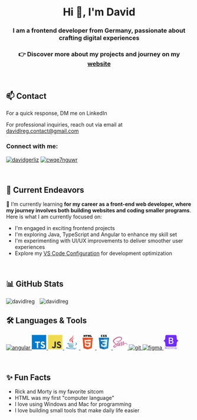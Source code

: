<h1 align="center">Hi 👋, I'm David</h1>
<h3 align="center">I am a frontend developer from Germany, passionate about crafting digital experiences</h3>
<h3 align="center">👉 Discover more about my projects and journey on my <a href="https://davidlreg.com/">website</a></h3>

</br>

## 📫 Contact
<p>For a quick response, DM me on LinkedIn</p>
<p>For professional inquiries, reach out via email at <a href="mailto:davidlreg.contact@gmail.com">davidlreg.contact@gmail.com</a></p>

<h3 align="left">Connect with me:</h3>
<p align="left">
<a href="https://linkedin.com/in/davidgerliz" target="blank"><img align="center" src="https://raw.githubusercontent.com/rahuldkjain/github-profile-readme-generator/master/src/images/icons/Social/linked-in-alt.svg" alt="davidgerliz" height="30" width="40" /></a>
<a href="https://www.leetcode.com/cwqe7nguwr" target="blank"><img align="center" src="https://raw.githubusercontent.com/rahuldkjain/github-profile-readme-generator/master/src/images/icons/Social/leet-code.svg" alt="cwqe7nguwr" height="30" width="40" /></a>
</p>

</br>

## 🔭 Current Endeavors 
🌱 I’m currently learning **for my career as a front-end web developer, where my journey involves both building websites and coding smaller programs**. Here is what I am currently focused on:

- I'm engaged in exciting frontend projects
- I'm exploring Java, TypeScript and Angular to enhance my skill set
- I'm experimenting with UI/UX improvements to deliver smoother user experiences
- Explore my [VS Code Configuration](https://github.com/davidlreg/vscode-settings) for development optimization

</br>

## 📊 GitHub Stats
<p align="left">
  <img src="https://github-readme-stats.vercel.app/api/top-langs?username=davidlreg&show_icons=true&locale=en&layout=compact" alt="davidlreg" height="150" style="margin-right: 10px;" />
  <img src="https://github-readme-stats.vercel.app/api?username=davidlreg&show_icons=true&locale=en" alt="davidlreg" height="150"/>
</p>

## 🛠️ Languages & Tools
<p align="left"> <a href="https://angular.io" target="_blank" rel="noreferrer"> <img src="https://angular.io/assets/images/logos/angular/angular.svg" alt="angular" width="40" height="40"/> </a> <a href="https://www.typescriptlang.org/" target="_blank" rel="noreferrer"> <img src="https://raw.githubusercontent.com/devicons/devicon/master/icons/typescript/typescript-original.svg" alt="typescript" width="40" height="40"/> </a> <a href="https://developer.mozilla.org/en-US/docs/Web/JavaScript" target="_blank" rel="noreferrer"> <img src="https://raw.githubusercontent.com/devicons/devicon/master/icons/javascript/javascript-original.svg" alt="javascript" width="40" height="40"/> </a> <a href="https://www.java.org/" target="_blank" rel="noreferrer"> <img src="https://raw.githubusercontent.com/devicons/devicon/master/icons/java/java-original.svg" alt="java" width="40" height="40"/> </a> <a href="https://www.w3.org/html/" target="_blank" rel="noreferrer"> <img src="https://raw.githubusercontent.com/devicons/devicon/master/icons/html5/html5-original-wordmark.svg" alt="html5" width="40" height="40"/> </a> <a href="https://www.w3schools.com/css/" target="_blank" rel="noreferrer"> <img src="https://raw.githubusercontent.com/devicons/devicon/master/icons/css3/css3-original-wordmark.svg" alt="css3" width="40" height="40"/> </a> <a href="https://sass-lang.com" target="_blank" rel="noreferrer"> <img src="https://raw.githubusercontent.com/devicons/devicon/master/icons/sass/sass-original.svg" alt="sass" width="40" height="40"/> </a> <a href="https://git-scm.com/" target="_blank" rel="noreferrer"> <img src="https://www.vectorlogo.zone/logos/git-scm/git-scm-icon.svg" alt="git" width="40" height="40"/> </a> <a href="https://www.figma.com/" target="_blank" rel="noreferrer"> <img src="https://www.vectorlogo.zone/logos/figma/figma-icon.svg" alt="figma" width="40" height="40"/> </a> <a href="https://getbootstrap.com" target="_blank" rel="noreferrer"> <img src="https://raw.githubusercontent.com/devicons/devicon/master/icons/bootstrap/bootstrap-plain-wordmark.svg" alt="bootstrap" width="40" height="40"/> </a> </p>

</br>

## ✨ Fun Facts 

- Rick and Morty is my favorite sitcom
- HTML was my first "computer language"
- I love using Windows and Mac for programming
- I love building small tools that make daily life easier
